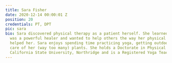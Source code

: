 ```yaml
---
title: Sara Fisher
date: 2020-12-14 00:00:01 Z
position: 20
credentials: PT, DPT
pic: sara
bio: Sara discovered physical therapy as a patient herself. She learned that movement
  was a powerful healer and wanted to help others the way her physical therapist had
  helped her. Sara enjoys spending time practicing yoga, getting outdoors and taking
  care of her (way too many) plants. She holds a Doctorate in Physical Therapy from
  California State University, Northridge and is a Registered Yoga Teacher.
---
```


